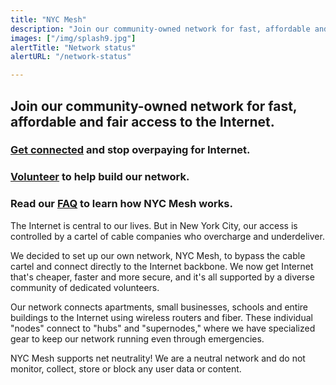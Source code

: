 ```yaml
---
title: "NYC Mesh"
description: "Join our community-owned network for fast, affordable and fair access to the Internet."
images: ["/img/splash9.jpg"]
alertTitle: "Network status"
alertURL: "/network-status"

---
```


## Join our community-owned network for fast, affordable and fair access to the Internet.

### <a href="/join" class="blue">Get connected</a> and stop overpaying for Internet.

### <a href="/donate" class="blue">Volunteer</a> to help build our network.

### Read our <a href="/faq" class="blue">FAQ</a> to learn how NYC Mesh works.

The Internet is central to our lives. But in New York City, our access is controlled by a cartel of cable companies who overcharge and underdeliver.

We decided to set up our own network, NYC Mesh, to bypass the cable cartel and connect directly to the Internet backbone. We now get Internet that's cheaper, faster and more secure, and it's all supported by a diverse community of dedicated volunteers. 

Our network connects apartments, small businesses, schools and entire buildings to the Internet using wireless routers and fiber. These individual "nodes" connect to "hubs" and "supernodes," where we have specialized gear to keep our network running even through emergencies.

NYC Mesh supports net neutrality! We are a neutral network and do not monitor, collect, store or block any user data or content.



